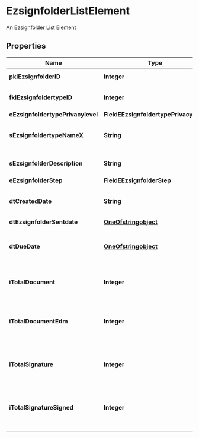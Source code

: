 

# EzsignfolderListElement

An Ezsignfolder List Element

## Properties

Name | Type | Description | Notes
------------ | ------------- | ------------- | -------------
**pkiEzsignfolderID** | **Integer** | The unique ID of the Ezsignfolder | 
**fkiEzsignfoldertypeID** | **Integer** | The unique ID of the Ezsignfoldertype. | 
**eEzsignfoldertypePrivacylevel** | **FieldEEzsignfoldertypePrivacylevel** |  | 
**sEzsignfoldertypeNameX** | **String** | The name of the Ezsignfoldertype in the language of the requester | 
**sEzsignfolderDescription** | **String** | The description of the Ezsign Folder | 
**eEzsignfolderStep** | **FieldEEzsignfolderStep** |  | 
**dtCreatedDate** | **String** | The date and time at which the object was created | 
**dtEzsignfolderSentdate** | [**OneOfstringobject**](OneOfstringobject.md) |  | 
**dtDueDate** | [**OneOfstringobject**](OneOfstringobject.md) | The date at which no more signature will be accepted on the folder | 
**iTotalDocument** | **Integer** | The total number of Ezsigndocument in the folder | 
**iTotalDocumentEdm** | **Integer** | The total number of Ezsigndocument in the folder that were saved in the edm system | 
**iTotalSignature** | **Integer** | The total number of signature blocks in all Ezsigndocuments in the folder | 
**iTotalSignatureSigned** | **Integer** | The total number of already signed signature blocks in all Ezsigndocuments in the folder | 



